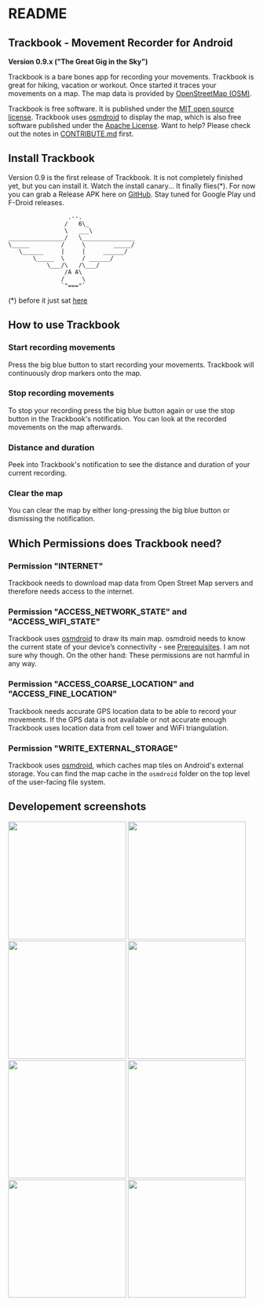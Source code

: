 README
======

Trackbook - Movement Recorder for Android
-----------------------------------------

**Version 0.9.x ("The Great Gig in the Sky")**

Trackbook is a bare bones app for recording your movements. Trackbook is great for hiking, vacation or workout. Once started it traces your movements on a map. The map data is provided by [OpenStreetMap (OSM)](https://www.openstreetmap.org/).

Trackbook is free software. It is published under the [MIT open source license](https://opensource.org/licenses/MIT). Trackbook uses [osmdroid](https://github.com/osmdroid/osmdroid) to display the map, which is also free software published under the [Apache License](https://github.com/osmdroid/osmdroid/blob/master/LICENSE). Want to help? Please check out the notes in [CONTRIBUTE.md](https://github.com/y20k/transistor/blob/master/CONTRIBUTE.md) first.

Install Trackbook
-----------------
Version 0.9 is the first release of Trackbook. It is not completely finished yet, but you can install it. Watch the install canary... It finally flies(*). For now you can grab a Release APK here on [GitHub](https://github.com/y20k/trackbook/releases). Stay tuned for Google Play und F-Droid releases.

                     .--.
                    /   6\_
                    \   ___\
    ________________/   \_______________
    \_____         /     \        _____/
       \______     |     |     ______/
           \_____  \     / ______/
               \___/\   /\___/
                    /A A\
                   /     \
                   `"==="`

(*) before it just sat [here](https://github.com/y20k/trackbook/blob/42ce5a3e764cd84365afaf0bb58929482b9e0890/README.md)

How to use Trackbook
--------------------
### Start recording movements
Press the big blue button to start recording your movements. Trackbook will continuously drop markers onto the map.

### Stop recording movements
To stop your recording press the big blue button again or use the stop button in the Trackbook's notification. You can look at the recorded movements on the map afterwards.

### Distance and duration
Peek into Trackbook's notification to see the distance and duration of your current recording.

### Clear the map
You can clear the map by either long-pressing the big blue button or dismissing the notification.

Which Permissions does Trackbook need?
--------------------------------------
### Permission "INTERNET"
Trackbook needs to download map data from Open Street Map servers and therefore needs access to the internet.

### Permission "ACCESS_NETWORK_STATE" and "ACCESS_WIFI_STATE"
Trackbook uses [osmdroid](https://github.com/osmdroid/osmdroid/) to draw its main map. osmdroid needs to know the current state of your device’s connectivity - see [Prerequisites](https://github.com/osmdroid/osmdroid/wiki/Prerequisites). I am not sure why though. On the other hand: These permissions are not harmful in any way.

### Permission "ACCESS_COARSE_LOCATION" and "ACCESS_FINE_LOCATION"
Trackbook needs accurate GPS location data to be able to record your movements. If the GPS data is not available or not accurate enough Trackbook uses location data from cell tower and WiFi triangulation.

### Permission "WRITE_EXTERNAL_STORAGE"
Trackbook uses [osmdroid](https://github.com/osmdroid/osmdroid), which caches map tiles on Android's external storage. You can find the map cache in the `osmdroid` folder on the top level of the user-facing file system.

Developement screenshots
------------------------
[<img src="https://cloud.githubusercontent.com/assets/9103935/18436615/9e6d973e-78f9-11e6-8d3d-21f655127579.png" width="240">](https://cloud.githubusercontent.com/assets/9103935/18436615/9e6d973e-78f9-11e6-8d3d-21f655127579.png)
[<img src="https://cloud.githubusercontent.com/assets/9103935/18436620/a1d5b71c-78f9-11e6-8770-5b7955a7d762.png" width="240">](https://cloud.githubusercontent.com/assets/9103935/18436620/a1d5b71c-78f9-11e6-8770-5b7955a7d762.png)
[<img src="https://cloud.githubusercontent.com/assets/9103935/18436623/a42cb416-78f9-11e6-9f34-e7b3203f1ea9.png" width="240">](https://cloud.githubusercontent.com/assets/9103935/18436623/a42cb416-78f9-11e6-9f34-e7b3203f1ea9.png)
[<img src="https://cloud.githubusercontent.com/assets/9103935/18436627/a6822cfa-78f9-11e6-9662-0e7f245312e9.png" width="240">](https://cloud.githubusercontent.com/assets/9103935/18436627/a6822cfa-78f9-11e6-9662-0e7f245312e9.png)
[<img src="https://cloud.githubusercontent.com/assets/9103935/18436628/a8b22692-78f9-11e6-9498-a48464285e6c.png" width="240">](https://cloud.githubusercontent.com/assets/9103935/18436628/a8b22692-78f9-11e6-9498-a48464285e6c.png)
[<img src="https://cloud.githubusercontent.com/assets/9103935/18436629/aad5ac78-78f9-11e6-8e3d-915d46f76765.png" width="240">](https://cloud.githubusercontent.com/assets/9103935/18436629/aad5ac78-78f9-11e6-8e3d-915d46f76765.png)
[<img src="https://cloud.githubusercontent.com/assets/9103935/18436631/ad2cf63e-78f9-11e6-9ea6-68bbfee0f7d4.png" width="240">](https://cloud.githubusercontent.com/assets/9103935/18436631/ad2cf63e-78f9-11e6-9ea6-68bbfee0f7d4.png)
[<img src="https://cloud.githubusercontent.com/assets/9103935/18436633/afe55aba-78f9-11e6-9720-0554fd5b4107.png" width="240">](https://cloud.githubusercontent.com/assets/9103935/18436633/afe55aba-78f9-11e6-9720-0554fd5b4107.png)

